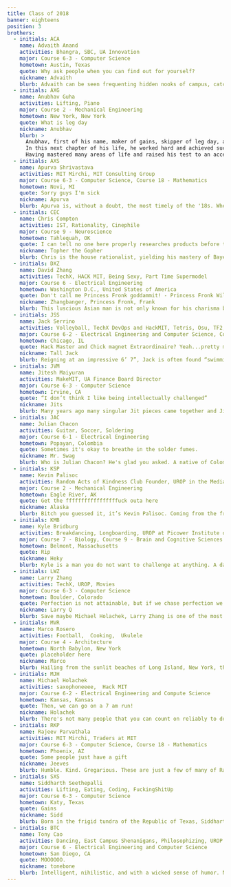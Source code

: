 ```yaml
---
title: Class of 2018
banner: eighteens
position: 3
brothers:
  - initials: ACA
    name: Advaith Anand
    activities: Bhangra, SBC, UA Innovation
    major: Course 6-3 - Computer Science
    hometown: Austin, Texas
    quote: Why ask people when you can find out for yourself?
    nickname: Advaith
    blurb: Advaith can be seen frequenting hidden nooks of campus, catching a nap after an all nighter before heading to class in the afternoon. Between taking part in the Sloan Business Club and showcasing his talents at Bhangra shows, he blows off steam playing basketball at the Z. When he's not considering changing his major, he's probably hanging out at PKT.
  - initials: AXG
    name: Anubhav Guha
    activities: Lifting, Piano
    major: Course 2 - Mechanical Engineering
    hometown: New York, New York
    quote: What is leg day
    nickname: Anubhav
    blurb: >
      Anubhav, first of his name, maker of gains, skipper of leg day, and descendant of the legendary Guha line hails from the land of New York. Since he grew up in one of the least populated regions of the world and pledged to always skip legs, to fend off boredom Anubhav started playing the piano at a young age. As he evolved into a world class musician and dabbled in EDM production, he also decided to become a scholar just like the Original Guha (OG) many moons ago.
      In this next chapter of his life, he worked hard and achieved success in every area that he focused on. But alas, something was missing: despite always skipping leg day his legs still looked kinda big. To deal with this crushing blow to his ego, he decided to start lifting; he worked out his upper body religiously to make his legs look smaller in comparison. Like a caterpillar hibernating for the winter and emerging as a bear, Anubhav migrated to the Z Center for 40 days and 40 nights. He went in a boy and emerged as the ideal man, a triangle on two sticks.
      Having mastered many areas of life and raised his test to an acceptable level, he now prepares himself for the responsibility that will soon be his-becoming as legendary as the Original Guha.
  - initials: AXS
    name: Apurva Shrivastava
    activities: MIT Mirchi, MIT Consulting Group
    major: Course 6-3 - Computer Science, Course 18 - Mathematics
    hometown: Novi, MI
    quote: Sorry guys I'm sick
    nickname: Apurva
    blurb: Apurva is, without a doubt, the most timely of the '18s. Whether it's a house meeting or dance practice, you can count on him to be present and fully attentive. With his wide range of skills, from shoveling dirt to dishing out rap lyrics, he's always fun to hang out with. While he's not being lethargic or sick, Apurva is one of the chillest guys around.
  - initials: CEC
    name: Chris Compton
    activities: IST, Rationality, Cinephile
    major: Course 9 - Neuroscience
    hometown: Tahlequah, OK
    quote: I can tell no one here properly researches products before they buy them
    nickname: Topher the Gopher
    blurb: Chris is the house rationalist, yielding his mastery of Bayesian thinking, axiomatic reasoning, and epistemological knowledge to skillfully navigate around the many fallacies of the human mind. But don't let that intimidate you; Chris is always more than willing to help out with broken computers, chill out and watch some anime, or just kick back and have a good time. Never hesitate to hang out with Chris - you never know if some of his precious knowledge might rub off onto you!
  - initials: DXZ
    name: David Zhang
    activities: TechX, HACK MIT, Being Sexy, Part Time Supermodel
    major: Course 6 - Electrical Engineering
    hometown: Washington D.C., United States of America
    quote: Don't call me Princess Fronk goddammit! - Princess Fronk Will you stop twisting my fucking nipples please! - The Zhangbanger
    nickname: Zhangbanger, Princess Fronk, Frank
    blurb: This luscious Asian man is not only known for his charisma but also for his rocking’ bod. He is a seductive piece of man candy who is envied by all men and desired by all animals. He doesn’t let his good looks and awesome personality get to his head, however. David is a nice level-headed man who enjoys calm conversations, whenever he isn’t in the mood to turn up.DZhang is always full of energy and he has the ability to make any crowd excited and aroused. The Zhangbanger is also a very smart man and his resume sure backs this statement up. As a student of MIT David stands out as one of the friendliest and most outgoing people. He’s part of many student clubs and organizations and he always gives any and every project he is involved in his all, always encouraging his fellow peers to continue working hard.David Zhang is a dangerous specimen to encounter in the wild. If he gets too close, the nipple-twister will sometimes scare him off, 60% of the time, the other 40% he’ll just proceed to lick you. Approaching with caution is strongly advised during close encounters, he is known to bite.
  - initials: JSS
    name: Jack Serrino
    activities: Volleyball, TechX DevOps and HackMIT, Tetris, Osu, TF2, Cooking
    major: Course 6-2 - Electrical Engineering and Computer Science, Course 18 - Mathematics
    hometown: Chicago, IL
    quote: Hack Master and Chick magnet Extraordinaire? Yeah...pretty much true in every way.
    nickname: Tall Jack
    blurb: Reigning at an impressive 6’ 7”, Jack is often found “swimming” through the hallways of MIT on his small purple penny-board. Jack is extremely talented at clicking his mouse rhythmically (his sense of rhythm rivals his big's). He is also a fine cook, and his food is much appreciated at 5AM during a late night of studying. Jack is currently the tallest person in the house, and will most likely remain so in the following years. He also has a strange habit of utilizing an entire lounge when folding his laundry.
  - initials: JVM
    name: Jitesh Maiyuran
    activities: MakeMIT, UA Finance Board Director
    major: Course 6-3 - Computer Science
    hometown: Irvine, CA
    quote: “I don’t think I like being intellectually challenged”
    nickname: Jits
    blurb: Many years ago many singular Jit pieces came together and Jits was born. From sunny southern California, you can invariably find Jits asleep at the architecture lounge or standing at an odd angle scoping out photos or slow motion videos for his well curated Instagram. Outside the classroom he spends his time working on MakeMIT or allocating the UA’s funds to student groups. A connoisseur of Maseeh dining’s elusive lamb curry, Jits’ distinctive feature is his warm laugh, and is a brother you can always count on to have a great time hanging out with.
  - initials: JAC
    name: Julian Chacon
    activities: Guitar, Soccer, Soldering
    major: Course 6-1 - Electrical Engineering
    hometown: Popayan, Colombia
    quote: Sometimes it's okay to breathe in the solder fumes.
    nickname: Mr. Swag
    blurb: Who is Julian Chacon? He's glad you asked. A native of Colombia, Julian likes exploring and long walks on the beach. He's chill yet refined, a true gentleman among the 18s. On a typical weekend, you'll probably find him holding a soldering iron while building a laser robot or gigantic 3D LED cube. Julian is also a guitarist, enjoying playing acoustic hits and serenading housefriends with unique PKT renditions of Maroon 5 songs. But watch out ladies--his hair is so suave it has a life of its own.
  - initials: KSP
    name: Kevin Palisoc
    activities: Random Acts of Kindness Club Founder, UROP in the Media Lab, Swag
    major: Course 2 - Mechanical Engineering
    hometown: Eagle River, AK
    quote: Get the fffffffffffffffffuck outa here
    nickname: Alaska
    blurb: Bitch you guessed it, it’s Kevin Palisoc. Coming from the frozen north, you’ll never see Kevin wearing more than his classy jacket over a hoodie. A fan of risky and potentially embarrassing situations, you’re sure to hear Kevin yelling something in public areas. But even this hilarious Mechanical Engineer can be serious and deep when need be.
  - initials: KMB
    name: Kyle Bridburg
    activities: Breakdancing, Longboarding, UROP at Picower Institute of Learning and Memory, Cooking, LoL
    major: Course 7 - Biology, Course 9 - Brain and Cognitive Sciences
    hometown: Belmont, Massachusetts
    quote: Rip
    nickname: Heky
    blurb: Kyle is a man you do not want to challenge at anything. A dance off? Next thing you know there is a flat cardboard box on the ground and this rising bboy will smoke you right there with tutting and 5+ windmills. He actually practices breakdancing so much that he gets sore and can’t exercise, and he exercises so much that he gets sore and can’t breakdance. You should also not challenge Kyle to a cook-off, as he makes a mean stir-fry and has practiced with chopsticks gifted to him by his grandparents. If you want to take your competition with Kyle to Summoner’s Rift or Final Destination, think again. There’s a reason he is known as Heky, and it was Pikachu who chose him. Kyle will always 1v1 you both irl and on the Fields of Justice. Challenge him and you might get dissected just like the fly larvae in his lab.
  - initials: LWZ
    name: Larry Zhang
    activities: TechX, UROP, Movies
    major: Course 6-3 - Computer Science
    hometown: Boulder, Colorado
    quote: Perfection is not attainable, but if we chase perfection we can catch excellence.
    nickname: Larry Q
    blurb: Save maybe Michael Holachek, Larry Zhang is one of the most organized brothers in PKT. He's almost always busy working on an app idea, or some other work. He puts his knack for design to good use. Course 6 is Larry's field of choice, but in high school he did research in Biology at the University of Boulder, and finished up by giving a TED talk of his work - curing a form of skin cancer. When he's not busy, one of Larry's favorite pastimes is kicking back and watching a nice movie. Seriously, ask him about any one - he's seen them all.
  - initials: MVR
    name: Marco Rosero
    activities: Football,  Cooking,  Ukulele
    major: Course 4 - Architecture
    hometown: North Babylon, New York
    quote: placeholder here
    nickname: Marco
    blurb: Hailing from the sunlit beaches of Long Island, New York, this suave muscle-bound softie's home is not the only thing that's long. His rather impressive length of hobbies include cooking, sketching and playing the ukulele when he's not playing on the MIT Football team or studying architecture. With a passion for fashion and a warm smile to boot, Marco is living life large with big plans for the house and his future.
  - initials: MJH
    name: Michael Holachek
    activities: saxophoneeee,  Hack MIT
    major: Course 6-2 - Electrical Engineering and Compute Science
    hometown: Kansas, Kansas
    quote: Then, we can go on a 7 am run!
    nickname: Holachek
    blurb: There's not many people that you can count on reliably to do everything and anything anyone might need, in record breaking time. No, seriously, we could, like, time him on making an average room in the house into a jazzy discotech with LED lighting and all, and he'd do it in record time. Oh, wait.. he already did. This kid has a special brand of quirky and cool that he dishes on anyone for a good laugh (sometimes even in Mandarin). Holachek's got all you would want in an upstanding brother and member of a community. He shows the utmost integrity and passion for all that he partakes in and never ceases to surprise and amaze the rest of our brothers.
  - initials: RKP
    name: Rajeev Parvathala
    activities: MIT Mirchi, Traders at MIT
    major: Course 6-3 - Computer Science, Course 18 - Mathematics
    hometown: Phoenix, AZ
    quote: Some people just have a gift
    nickname: Jeeves
    blurb: Humble. Kind. Gregarious. These are just a few of many of Rajeev's qualtiies. He strongly believes in equality- that no one person in the world is more gifted than anyone else. Whenever you see Rajeev you will always see him smile because he is truly a jovial member of society. In his eyes we are all very competent and can accomplish whatever we strive for.
  - initials: SXS
    name: Siddharth Seethepalli
    activities: Lifting, Eating, Coding, FuckingShitUp
    major: Course 6-3 - Computer Science
    hometown: Katy, Texas
    quote: Gains
    nickname: Sidd
    blurb: Born in the frigid tundra of the Republic of Texas, Siddharth Seethepalli was destined for a life of greatness. As he emerged from the womb his parents were surprised to find him curling dumbbells in both hands. From an early age, Siddharth displayed a great aptitude for both learning and lifting: as he grew to manhood Siddharth mastered the sciences, developed a Bieber haircut, and perfected his bench press. However, Siddharth wanted more from life - he was tired of hunting seals and polar bears every weekend and felt confined in his cramped igloo. He set his eyes towards the state of Massachusetts: a promised land where the sun shone bright year long and the harvest was always bountiful. He arrived in and immediately got to work. For 7 days and 7 nights he lifted. Days one through six were upper body, and the final day was legs. Just kidding. Day seven was upper body. Every day Siddharth worked through the pain, crying tears of whey as he sang his praises to Brodin, His Swoliness. Siddharth’s life took a turn for the better when he used his formidable training to save President Rafael Reif from a feral Indian penguin. Siddharth was promptly enrolled at the Massachusetts Institute of Technology.   Motivated to eventually stop the Global Cooling of the Southern United States, Siddharth took the most rigorous classes available to him, and continued to trod the Path of the Iron whilst avoiding dangerous tasks such as Cardio. After overcoming the challenges set by Brophet Zyzz and memorizing The Old Chestament, Siddharth was baptized in a pool of whey, creatine, and pre-workout. He arose a new man - the liquid gains dripped off his formidable chest and past his kinda meh legs. As a newly made disciple of Brodin he took on an entirely different name: Sidd.
  - initials: BTC
    name: Tony Cao
    activities: Dancing, East Campus Shenanigans, Philosophizing, UROP
    major: Course 6 - Electrical Engineering and Computer Science
    hometown: San Diego, CA
    quote: MOOOOOO.
    nickname: tonebone
    blurb: Intelligent, nihilistic, and with a wicked sense of humor. No words could better describe Tony, PKT's poster child from San Diego. You'll find Tony is soft-spoken, but insightful. Ambitious, yet modest. He's sincere and serious at times, but still knows how to relax and let loose. He's a true Renaissance man of the arts and sciences. Tony doesn't care what people think about him, but he cares about people. He epitomizes our motto, "Give, Expecting Nothing Thereof." Tony is basically the Ubermensch. He's available, ladies ;)
---
```

